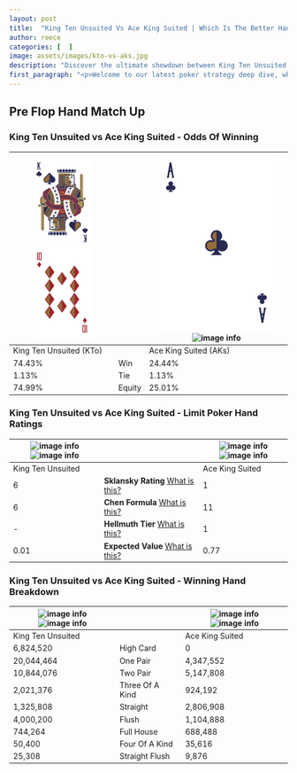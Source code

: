 ```yaml
---
layout: post
title:  "King Ten Unsuited Vs Ace King Suited | Which Is The Better Hand In Poker? A Complete Guide"
author: reece
categories: [  ]
image: assets/images/kto-vs-aks.jpg
description: "Discover the ultimate showdown between King Ten Unsuited and Ace King Suited in poker! Uncover the odds, strategies, and scenarios where one hand triumphs over the other. Get ready to up your poker game with this thrilling analysis."
first_paragraph: "<p>Welcome to our latest poker strategy deep dive, where we're pitting two distinct hands against each other in a high-stakes showdown: King Ten Unsuited vs Ace King Suited.</p><p>In the dynamic world of poker, every decision counts, and knowing which hand holds the upper hand is key to your success at the table.</p><p>In this article, we'll dissect these two hands, explore the scenarios where one dominates the other, and equip you with the knowledge to make strategic choices that can tip the odds in your favor.</p><p>Get ready to unravel the intriguing dynamics of these poker hands and elevate your game to new heights.</p>"
---
```




[comment]: # (sp0)

## Pre Flop Hand Match Up

<div class="table hand-ratings" markdown="1"> 



### King Ten Unsuited vs Ace King Suited - Odds Of Winning


    
| ![image info](assets/images/hand1/K.png) ![image info](assets/images/hand1/to.png) |  | ![image info](assets/images/hand2/A.png) ![image info](assets/images/hand2/ks.png) |
| -------- | -------- | -------- |
| King Ten Unsuited (KTo) |  | Ace King Suited (AKs) |
| 74.43% | Win | 24.44% |
| 1.13% | Tie | 1.13% |
| 74.99% | Equity | 25.01% |




[comment]: # (sp1)



### King Ten Unsuited vs Ace King Suited - Limit Poker Hand Ratings


    
| ![image info](https://www.riverpairs.com/assets/images/hand1/K.png) ![image info](https://www.riverpairs.com/assets/images/hand1/to.png) |  | ![image info](https://www.riverpairs.com/assets/images/hand2/A.png) ![image info](https://www.riverpairs.com/assets/images/hand2/ks.png) |
| -------- | -------- | -------- |
| King Ten Unsuited |  | Ace King Suited |
| 6 | **Sklansky Rating** [What is this?](/sklansky-rating-explained) | 1 |
| 6 | **Chen Formula** [What is this?](/chen-formula-explained) | 11 |
| - | **Hellmuth Tier** [What is this?](/Hellmuth-tier-explained) | 1 |
| 0.01 | **Expected Value** [What is this?](/expected-value-explained) | 0.77 |




[comment]: # (sp2)



### King Ten Unsuited vs Ace King Suited - Winning Hand Breakdown


    
| ![image info](https://www.riverpairs.com/assets/images/hand1/K.png) ![image info](https://www.riverpairs.com/assets/images/hand1/to.png) |  | ![image info](https://www.riverpairs.com/assets/images/hand2/A.png) ![image info](https://www.riverpairs.com/assets/images/hand2/ks.png) |
| -------- | -------- | -------- |
| King Ten Unsuited |  | Ace King Suited |
| 6,824,520 | High Card | 0 |
| 20,044,464 | One Pair | 4,347,552 |
| 10,844,076 | Two Pair | 5,147,808 |
| 2,021,376 | Three Of A Kind | 924,192 |
| 1,325,808 | Straight | 2,806,908 |
| 4,000,200 | Flush | 1,104,888 |
| 744,264 | Full House | 688,488 |
| 50,400 | Four Of A Kind | 35,616 |
| 25,308 | Straight Flush | 9,876 |




[comment]: # (sp3)



</div>

[comment]: # (sp4)



[comment]: # (sp5)

